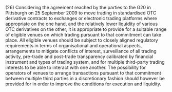 (26) Considering the agreement reached by the parties to the G20 in Pittsburgh on 25 September 2009 to move trading in standardised OTC derivative contracts to exchanges or electronic trading platforms where appropriate on the one hand, and the relatively lower liquidity of various OTC derivatives on the other, it is appropriate to provide for a suitable range of eligible venues on which trading pursuant to that commitment can take place. All eligible venues should be subject to closely aligned regulatory requirements in terms of organisational and operational aspects, arrangements to mitigate conflicts of interest, surveillance of all trading activity, pre-trade and post-trade transparency calibrated by financial instrument and types of trading system, and for multiple third-party trading interests to be able to interact with one another. The possibility for operators of venues to arrange transactions pursuant to that commitment between multiple third parties in a discretionary fashion should however be provided for in order to improve the conditions for execution and liquidity.